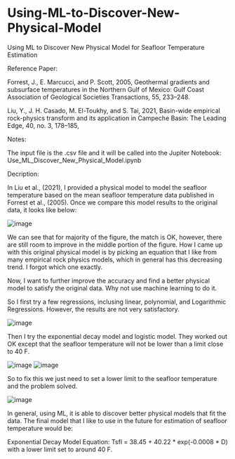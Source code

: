 # Using-ML-to-Discover-New-Physical-Model

Using ML to Discover New Physical Model for Seafloor Temperature Estimation

Reference Paper:

Forrest, J., E. Marcucci, and P. Scott, 2005, Geothermal gradients and  subsurface temperatures in the Northern Gulf of Mexico: Gulf Coast  Association of Geological Societies Transactions, 55, 233–248. 

Liu, Y., J. H. Casado, M. El-Toukhy, and S. Tai, 2021, Basin-wide  empirical rock-physics transform and its application in Campeche  Basin: The Leading Edge, 40, no. 3, 178–185,

Notes:

The input file is the .csv file and it will be called into the Jupiter Notebook: Use_ML_Discover_New_Physical_Model.ipynb

Decription:

In Liu et al., (2021), I provided a physical model to model the seafloor temperature based on the mean seafloor temperature data published in Forrest et al., (2005). Once we compare this model results to the original data, it looks like below:

![image](https://github.com/user-attachments/assets/1961c89c-204d-4be9-9b06-1164108e7629)

We can see that for majority of the figure, the match is OK, however, there are still room to improve in the middle portion of the figure. How I came up with this original physical model is by picking an equation that I like from many empirical rock physics models, which in general has this decreasing trend. I forgot which one exactly.

Now, I want to further improve the accuracy and find a better physical model to satisfy the original data. Why not use machine learning to do it.

So I first try a few regressions, inclusing linear, polynomial, and Logarithmic Regressions. However, the results are not very satisfactory.

![image](https://github.com/user-attachments/assets/9a65bd4d-35e9-4dda-a818-613d9552c2fb)

Then I try the exponential decay model and logistic model. They worked out OK except that the seafloor temperature will not be lower than a limit close to 40 F.

![image](https://github.com/user-attachments/assets/328384a4-ba3c-451a-b414-5405d8fb83ce)
![image](https://github.com/user-attachments/assets/2bb957ab-f38e-4491-8fcf-b66b163bb267)

So to fix this we just need to set a lower limit to the seafloor temperature and the problem solved.

![image](https://github.com/user-attachments/assets/50227782-b9ae-4b94-8939-7ef8f57a9bb1)

In general, using ML, it is able to discover better physical models that fit the data. The final model that I like to use in the future for estimation of seafloor temperature would be:

Exponential Decay Model Equation: Tsfl = 38.45 + 40.22 * exp(-0.0008 * D)
with a lower limit set to around 40 F.

